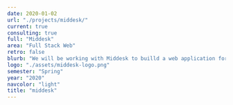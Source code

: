 ```yaml
---
date: 2020-01-02
url: "./projects/middesk/"
current: true
consulting: true
full: "Middesk"
area: "Full Stack Web"
retro: false
blurb: "We will be working with Middesk to builld a web application for companies to onboard into Middesk's business verification system."
logo: "./assets/middesk-logo.png"
semester: "Spring"
year: "2020"
navcolor: "light"
title: "middesk"
---
```

